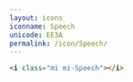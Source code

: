 ```yaml
---
layout: icons
iconname: Speech
unicode: EE3A
permalink: /icon/Speech/
---
```


``` html
<i class="mi mi-Speech"></i>
```
